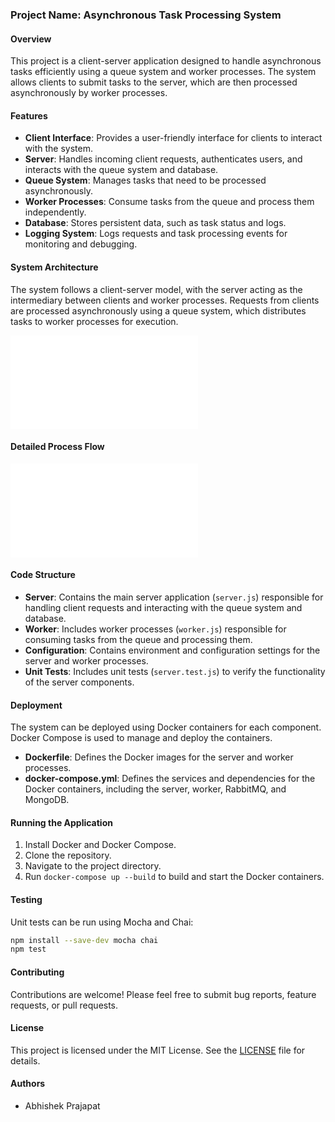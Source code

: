 ### Project Name: Asynchronous Task Processing System

#### Overview

This project is a client-server application designed to handle asynchronous tasks efficiently using a queue system and worker processes. The system allows clients to submit tasks to the server, which are then processed asynchronously by worker processes.

#### Features

- **Client Interface**: Provides a user-friendly interface for clients to interact with the system.
- **Server**: Handles incoming client requests, authenticates users, and interacts with the queue system and database.
- **Queue System**: Manages tasks that need to be processed asynchronously.
- **Worker Processes**: Consume tasks from the queue and process them independently.
- **Database**: Stores persistent data, such as task status and logs.
- **Logging System**: Logs requests and task processing events for monitoring and debugging.

#### System Architecture

The system follows a client-server model, with the server acting as the intermediary between clients and worker processes. Requests from clients are processed asynchronously using a queue system, which distributes tasks to worker processes for execution.

![System Architecture Diagram](SystemArchitecture.txt)

#### Detailed Process Flow

![Detailed Process Flow Diagram](FlowDiagrams.txt)

#### Code Structure

- **Server**: Contains the main server application (`server.js`) responsible for handling client requests and interacting with the queue system and database.
- **Worker**: Includes worker processes (`worker.js`) responsible for consuming tasks from the queue and processing them.
- **Configuration**: Contains environment and configuration settings for the server and worker processes.
- **Unit Tests**: Includes unit tests (`server.test.js`) to verify the functionality of the server components.

#### Deployment

The system can be deployed using Docker containers for each component. Docker Compose is used to manage and deploy the containers.

- **Dockerfile**: Defines the Docker images for the server and worker processes.
- **docker-compose.yml**: Defines the services and dependencies for the Docker containers, including the server, worker, RabbitMQ, and MongoDB.

#### Running the Application

1. Install Docker and Docker Compose.
2. Clone the repository.
3. Navigate to the project directory.
4. Run `docker-compose up --build` to build and start the Docker containers.

#### Testing

Unit tests can be run using Mocha and Chai:

```sh
npm install --save-dev mocha chai
npm test
```

#### Contributing

Contributions are welcome! Please feel free to submit bug reports, feature requests, or pull requests.

#### License

This project is licensed under the MIT License. See the [LICENSE](LICENSE) file for details.

#### Authors

- Abhishek Prajapat